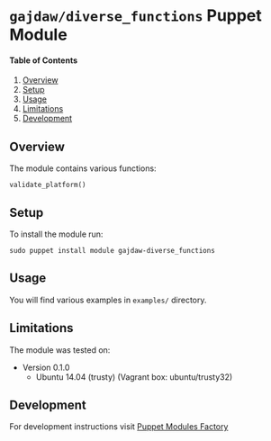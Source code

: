 # `gajdaw/diverse_functions` Puppet Module

#### Table of Contents

1. [Overview](#overview)
2. [Setup](#setup)
3. [Usage](#usage)
4. [Limitations](#limitations)
5. [Development](#development)

## Overview

The module contains various functions:

    validate_platform()

## Setup

To install the module run:

    sudo puppet install module gajdaw-diverse_functions

## Usage

You will find various examples in `examples/` directory.

## Limitations

The module was tested on:

* Version 0.1.0
    - Ubuntu 14.04 (trusty) (Vagrant box: ubuntu/trusty32)

## Development

For development instructions visit
[Puppet Modules Factory](https://github.com/puppet-by-examples/puppet-modules-factory)

